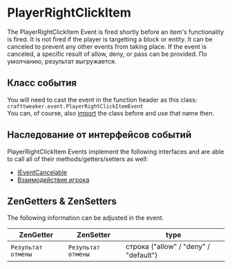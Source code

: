 # PlayerRightClickItem

The PlayerRightClickItem Event is fired shortly before an item's functionality is fired. It is not fired if the player is targetting a block or entity. It can be canceled to prevent any other events from taking place. If the event is canceled, a specific result of allow, deny, or pass can be provided. По умолчанию, результат выгружается.

## Класс события
You will need to cast the event in the function header as this class:  
`crafttweaker.event.PlayerRightClickItemEvent`  
You can, of course, also [import](/AdvancedFunctions/Import/) the class before and use that name then.

## Наследование от интерфейсов событий
PlayerRightClickItem Events implement the following interfaces and are able to call all of their methods/getters/setters as well:

- [IEventCancelable](/Vanilla/Events/Events/IEventCancelable/)
- [Взаимодействие игрока](/Vanilla/Events/Events/PlayerInteract/)

## ZenGetters & ZenSetters
The following information can be adjusted in the event.

| ZenGetter          | ZenSetter          | type                                  |
| ------------------ | ------------------ | ------------------------------------- |
| `Результат отмены` | `Результат отмены` | строка ("allow" / "deny" / "default") |

